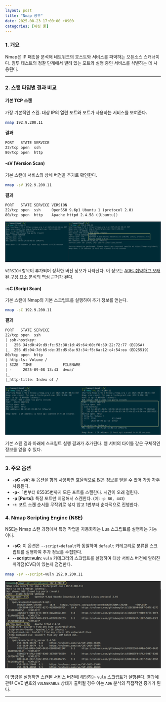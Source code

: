 ```yaml
---
layout: post
title: "Nmap 공부"
date: 2025-08-23 17:00:00 +0900
categories: [해킹 툴]
---
```


### 1. 개요

Nmap은 IP 패킷을 분석해 네트워크의 호스트와 서비스를 파악하는 오픈소스 스캐너이다. 침투 테스트의 정찰 단계에서 열려 있는 포트와 실행 중인 서비스를 식별하는 데 사용된다.


---

### 2. 스캔 타입별 결과 비교

#### **기본 TCP 스캔**
가장 기본적인 스캔. 대상 IP의 열린 포트와 포트가 사용하는 서비스를 보여준다.
```bash
nmap 192.9.200.11
```
**결과**
```
PORT   STATE SERVICE
22/tcp open  ssh
80/tcp open  http
```

#### **-sV (Version Scan)**
기본 스캔에 서비스의 상세 버전을 추가로 확인한다.
```bash
nmap -sV 192.9.200.11
```
**결과**
```
PORT   STATE SERVICE VERSION
22/tcp open  ssh     OpenSSH 9.6p1 Ubuntu 1 (protocol 2.0)
80/tcp open  http    Apache httpd 2.4.58 ((Ubuntu))
```
   ![NmapsV](/assets/images/Nmap_1.png)

`VERSION` 항목이 추가되어 정확한 버전 정보가 나타난다. 이 정보는 [A06: 취약하고 오래된 구성 요소](https://hamap0.github.io/projects/owasp-top-10/2025/08/30/A06_Vulnerable-and-Outdated-Components.html) 분석의 핵심 근거가 된다.

#### **-sC (Script Scan)**
기본 스캔에 Nmap의 기본 스크립트를 실행하여 추가 정보를 얻는다.
```bash
nmap -sC 192.9.200.11
```
**결과**
```
PORT   STATE SERVICE
22/tcp open  ssh
| ssh-hostkey: 
|   256 34:d0:49:d9:fc:53:38:1d:49:64:60:f0:39:22:72:77 (ECDSA)
|_  256 d5:04:7d:b5:de:35:d5:8a:93:34:f5:6a:12:c4:54:ea (ED25519)
80/tcp open  http
| http-ls: Volume /
| SIZE  TIME              FILENAME
| -     2025-09-08 13:43  dvwa/
|_
|_http-title: Index of /
```
   ![NmapsC](/assets/images/Nmap_2.png)

기본 스캔 결과 아래에 스크립트 실행 결과가 추가된다. 웹 서버의 타이틀 같은 구체적인 정보를 얻을 수 있다.

---

### 3. 주요 옵션

*   **-sC -sV**: 두 옵션을 함께 사용하면 효율적으로 많은 정보를 얻을 수 있어 가장 자주 사용된다.
*   **-p-**: 1번부터 65535번까지 모든 포트를 스캔한다. 시간이 오래 걸린다.
*   **-p [Ports]**: 특정 포트만 지정해서 스캔한다. (예: `-p 80, 443`)
*   **-r**: 포트 스캔 순서를 무작위로 섞지 않고 1번부터 순차적으로 진행한다.

### 4. Nmap Scripting Engine (NSE)

NSE는 Nmap 스캔 과정에서 특정 작업을 자동화하는 Lua 스크립트를 실행하는 기능이다.

*   **-sC**: 이 옵션은 `--script=default`와 동일하며 `default` 카테고리로 분류된 스크립트를 실행하여 추가 정보를 수집한다.
*   **--script=vuln**: `vuln` 카테고리의 스크립트를 실행하여 대상 서비스 버전에 알려진 취약점(CVE)이 있는지 점검한다.

```bash
nmap -sV --script=vuln 192.9.200.11
```
   ![Nmap2vuln](/assets/images/Nmap_3.png)

이 명령을 실행하면 스캔된 서비스 버전에 해당하는 `vuln` 스크립트가 실행된다. 결과에 관련 CVE 번호와 `VULNERABLE` 상태가 출력될 경우 이는 `A06` 분석의 직접적인 증거가 된다.

<hr class="short-rule">